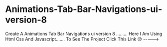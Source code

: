 # Animations-Tab-Bar-Navigations-ui-version-8
 Create A Animations Tab Bar Navigations ui version 8 .........
 Here I Am Using Html Css And Javascript.......
 To See The Project Click This Link 😐 -----> 
